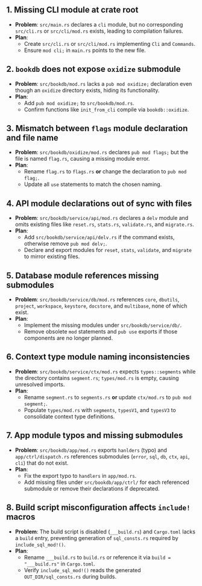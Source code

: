 ## 1. Missing CLI module at crate root
- **Problem**: `src/main.rs` declares a `cli` module, but no corresponding `src/cli.rs` or `src/cli/mod.rs` exists, leading to compilation failures.
- **Plan**:
  - Create `src/cli.rs` or `src/cli/mod.rs` implementing `Cli` and `Commands`.
  - Ensure `mod cli;` in `main.rs` points to the new file.

## 2. `bookdb` does not expose `oxidize` submodule
- **Problem**: `src/bookdb/mod.rs` lacks a `pub mod oxidize;` declaration even though an `oxidize` directory exists, hiding its functionality.
- **Plan**:
  - Add `pub mod oxidize;` to `src/bookdb/mod.rs`.
  - Confirm functions like `init_from_cli` compile via `bookdb::oxidize`.

## 3. Mismatch between `flags` module declaration and file name
- **Problem**: `src/bookdb/oxidize/mod.rs` declares `pub mod flags;` but the file is named `flag.rs`, causing a missing module error.
- **Plan**:
  - Rename `flag.rs` to `flags.rs` **or** change the declaration to `pub mod flag;`.
  - Update all `use` statements to match the chosen naming.

## 4. API module declarations out of sync with files
- **Problem**: `src/bookdb/service/api/mod.rs` declares a `delv` module and omits existing files like `reset.rs`, `stats.rs`, `validate.rs`, and `migrate.rs`.
- **Plan**:
  - Add `src/bookdb/service/api/delv.rs` if the command exists, otherwise remove `pub mod delv;`.
  - Declare and export modules for `reset`, `stats`, `validate`, and `migrate` to mirror existing files.

## 5. Database module references missing submodules
- **Problem**: `src/bookdb/service/db/mod.rs` references `core`, `dbutils`, `project`, `workspace`, `keystore`, `docstore`, and `multibase`, none of which exist.
- **Plan**:
  - Implement the missing modules under `src/bookdb/service/db/`.
  - Remove obsolete `mod` statements and `pub use` exports if those components are no longer planned.

## 6. Context type module naming inconsistencies
- **Problem**: `src/bookdb/service/ctx/mod.rs` expects `types::segments` while the directory contains `segment.rs`; `types/mod.rs` is empty, causing unresolved imports.
- **Plan**:
  - Rename `segment.rs` to `segments.rs` **or** update `ctx/mod.rs` to `pub mod segment;`.
  - Populate `types/mod.rs` with `segments`, `typesV1`, and `typesV3` to consolidate context type definitions.

## 7. App module typos and missing submodules
- **Problem**: `src/bookdb/app/mod.rs` exports `hanlders` (typo) and `app/ctrl/dispatch.rs` references submodules (`error`, `sql`, `db`, `ctx`, `api`, `cli`) that do not exist.
- **Plan**:
  - Fix the export typo to `handlers` in `app/mod.rs`.
  - Add missing files under `src/bookdb/app/ctrl/` for each referenced submodule or remove their declarations if deprecated.

## 8. Build script misconfiguration affects `include!` macros
- **Problem**: The build script is disabled (`___build.rs`) and `Cargo.toml` lacks a `build` entry, preventing generation of `sql_consts.rs` required by `include_sql_mod!()`.
- **Plan**:
  - Rename `___build.rs` to `build.rs` or reference it via `build = "___build.rs"` in `Cargo.toml`.
  - Verify `include_sql_mod!()` reads the generated `OUT_DIR/sql_consts.rs` during builds.